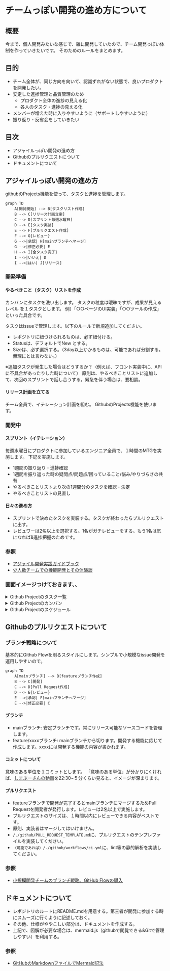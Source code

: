 # チームっぽい開発の進め方について

## 概要
今まで、個人開発みたいな感じで、雑に開発していたので、チーム開発っぽい体制を作っていきたいです。
そのためのルールをまとめます。

## 目的
- チーム全体が、同じ方向を向いて、認識ずれがない状態で、良いプロダクトを開発したい。
- 安定した進捗管理と品質管理のため
  - プロダクト全体の進捗の見える化
  - 各人のタスク・進捗の見える化
- メンバーが増えた時に入りやすいように（サポートしやすいように）
- 振り返り・反省会をしていきたい

## 目次
- アジャイルっぽい開発の進め方
- Githubのプルリクエストについて
- ドキュメントについて

## アジャイルっぽい開発の進め方
githubのProjects機能を使って、タスクと進捗を管理します。

```mermaid
graph TD
    A[開発開始] --> B[タスクリスト作成]
    B --> C[リリース計画立案]
    C --> D[スプリント毎週水曜日]
    D --> E[タスク実装]
    E --> F[プルリクエスト作成]
    F --> G{レビュー}
    G -->|承認| H[mainブランチへマージ]
    G -->|修正必要| E
    H --> I{全タスク完了}
    I -->|いいえ| D
    I -->|はい| J[リリース]
```

### 開発準備
#### やるべきこと（タスク）リストを作成
カンバンにタスクを洗い出します。
タスクの粒度は曖昧ですが、成果が見えるレベル を１タスクとします。
例）「○○ページのUI実装」「○○ツールの作成」といった具合です。

タスクはissueで管理します。以下のルールで新規追加してください。
- レポジトリに紐づけられるものは、必ず紐付ける。
- Statusは、デフォルトでNew とする。
- Sizeは、必ず選択する。（3day以上かかるものは、可能であれば分割する。無理にとは言わない。）

※追加タスクが発生した場合はどうするか？（例えば、フロント実装中に、APIに不具合があったりした時について）
原則は、やるべきことリストに追加して、次回のスプリントで話し合うする。緊急を伴う場合は、要相談。

#### リリース計画を立てる
チーム全員で、イテレーション計画を組む。
GithubのProjects機能を使います。

### 開発中
#### スプリント（イテレーション）
毎週水曜日にプロダクトに参加しているエンジニア全員で、１時間のMTGを実施します。
下記を実施します。
- 1週間の振り返り・進捗確認
- 1週間を振り返った時の疑問点/問題点/困っていること/悩み/やりづらさの共有
- やるべきことリストより次の1週間分のタスクを確認・決定
- やるべきことリストの見直し

#### 日々の進め方
- スプリントで決めたタスクを実装する。タスクが終わったらプルリクエストに出す。
- レビュワーは2名以上を選択する。1名がガチレビューをする。もう1名は気になれば&進捗把握のためです。

### 参照
- [アジャイル開発実践ガイドブック](https://cio.go.jp/sites/default/files/uploads/documents/Agile-kaihatsu-jissen-guide_20210330.pdf)
- [少人数チームでの機能開発とその体験談](https://support.genbasupport.com/techblog/topics-65626/)

### 画面イメージつけておきます、、
<details>
<summary>Github Projectのタスク一覧</summary>
  
![CleanShot 2024-10-16 at 22 31 00@2x](https://github.com/user-attachments/assets/aceb7224-66d7-4385-8102-564d85fa81af)
</details>
<details>
<summary>Github Projectのカンバン</summary>
  
![CleanShot 2024-10-16 at 22 31 19@2x](https://github.com/user-attachments/assets/7a663a49-50f8-4b09-bbc6-2177fb775727)
</details>
<details>
<summary>Github Projectのスケジュール</summary>
  
![CleanShot 2024-10-16 at 22 31 44@2x](https://github.com/user-attachments/assets/902beba8-4a56-4af3-95e8-b4fcb2ad75d8)
</details>





## Githubのプルリクエストについて
### ブランチ戦略について
基本的にGithub Flowを則るスタイルにします。シンプルで小規模なissue開発を運用しやすいので。

```mermaid
graph TD
    A[mainブランチ] --> B[featureブランチ作成]
    B --> C[開発]
    C --> D[Pull Request作成]
    D --> E{レビュー}
    E -->|承認| F[mainブランチへマージ]
    E -->|修正必要| C
```

#### ブランチ
- mainブランチ:
安定ブランチです。常にリリース可能なソースコードを管理します。
- feature/xxxxブランチ:
mainブランチから切ります。開発する機能に応じて作成します。xxxxには開発する機能の内容が書かれます。

#### コミットについて
意味のある単位を１コミットとします。
「意味のある単位」が分かりにくければ、[しまぶーさんの動画](https://www.youtube.com/watch?v=l9BY-uyZpGM&list=PLwM1-TnN_NN6fUhOoZyU4iZiwhLyISopO&index=2)を22:30~５分くらい見ると、イメージが深まります。

#### プルリクエスト
- featureブランチで開発が完了するとmainブランチにマージするためPull Requestを開発者が発行します。レビューは2名以上で実施します。
- プルリクエストのサイズは、１時間以内にレビューできる内容がベストです。
- 原則、実装者はマージしてはいけません。
- `/./github/PULL_REQUEST_TEMPLATE.md`に、プルリクエストのテンプレファイルを実装してください。
- `（可能であれば）/./github/workflows/ci.yml`に、lint等の静的解析を実装してください。

### 参照
- [小規模開発チームのブランチ戦略。GitHub Flowの導入](https://techblog.insightedge.jp/entry/branch-strategy-github-flow)

## ドキュメントについて
- レポジトリのルートにREADME.mdを用意する。第三者が開発に参加する時にスムーズに行くように記述しておく。
- その他、仕様がややこしい部分は、ドキュメントを作成する。
- 上記で、図解が必要な場合は、mermaid.js（githubで閲覧できる&Gitで管理しやすい）を利用する。

### 参照
- [GitHubのMarkdownファイルでMermaid記法](https://qiita.com/narita1980/items/2cc69fc1d481e4ee6b08)
